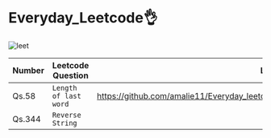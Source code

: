 # Everyday_Leetcode👌
![leet](https://user-images.githubusercontent.com/75434427/173900530-e0866cdf-42ef-477d-8cbe-3f74a17224f1.gif)

| Number |Leetcode Question | Link |
| --- | --- | --- |
|Qs.58| `Length of last word` | https://github.com/amalie11/Everyday_leetcode/blob/main/string/easy/length_lastword.py |
|Qs.344| `Reverse String` |  |
